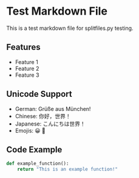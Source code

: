 # Test Markdown File

This is a test markdown file for splitfiles.py testing.

## Features

- Feature 1
- Feature 2
- Feature 3

## Unicode Support

- German: Grüße aus München!
- Chinese: 你好，世界！
- Japanese: こんにちは世界！
- Emojis: 😀 🚀

## Code Example

```python
def example_function():
    return "This is an example function!"
```
